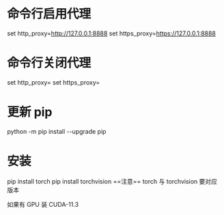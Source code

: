 # 命令行启用代理
set http_proxy=http://127.0.0.1:8888
set https_proxy=https://127.0.0.1:8888
# 命令行关闭代理
set http_proxy=
set https_proxy=

# 更新 pip
python -m pip install --upgrade pip

# 安装
pip install torch
pip install torchvision
==注意== torch 与 torchvision 要对应版本

如果有 GPU 装 CUDA-11.3

